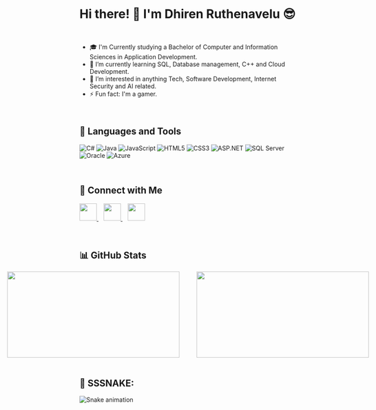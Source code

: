 # Hi there! 👋 I'm Dhiren Ruthenavelu 😎
<br>

- 🎓 I'm Currently studying a Bachelor of Computer and Information Sciences in Application Development.
- 🌱 I’m currently learning SQL, Database management, C++ and Cloud Development.
- 👀 I’m interested in anything Tech, Software Development, Internet Security and AI related.
- ⚡ Fun fact: I'm a gamer.
<br>

## 🚀 Languages and Tools

![C#](https://img.shields.io/badge/C%23-239120?style=for-the-badge&logo=csharp&logoColor=white)
![Java](https://img.shields.io/badge/Java-007396?style=for-the-badge&logo=java&logoColor=white)
![JavaScript](https://img.shields.io/badge/JavaScript-F7DF1E?style=for-the-badge&logo=javascript&logoColor=black)
![HTML5](https://img.shields.io/badge/HTML5-E34F26?style=for-the-badge&logo=html5&logoColor=white)
![CSS3](https://img.shields.io/badge/CSS3-1572B6?style=for-the-badge&logo=css3&logoColor=white)
![ASP.NET](https://img.shields.io/badge/ASP.NET-5C2D91?style=for-the-badge&logo=dotnet&logoColor=white)
![SQL Server](https://img.shields.io/badge/SQL%20Server-CC2927?style=for-the-badge&logo=microsoftsqlserver&logoColor=white)
![Oracle](https://img.shields.io/badge/Oracle-F80000?style=for-the-badge&logo=oracle&logoColor=white)
![Azure](https://img.shields.io/badge/Azure-0078D4?style=for-the-badge&logo=microsoftazure&logoColor=white)

<br>

## 🔗 Connect with Me

<a href="https://www.linkedin.com/in/dhirenruthenavelu/" target="_blank">
    <img src="https://cdn.jsdelivr.net/gh/devicons/devicon/icons/linkedin/linkedin-original.svg" width="40px"/>
</a> &nbsp;&nbsp;
<a href="https://github.com/DhirenRuthenavelu" target="_blank">
    <img src="https://cdn.jsdelivr.net/gh/devicons/devicon/icons/github/github-original.svg" width="40px"/>
</a> &nbsp;&nbsp;
<a href="mailto:ruthenavelu415@gmail.com">
    <img src="https://upload.wikimedia.org/wikipedia/commons/7/7e/Gmail_icon_%282020%29.svg" width="40px"/>
</a>

<br>
<br>
<br>

## 📊 GitHub Stats

<div style="display: flex; justify-content: center; gap: 40px;">
  <img src="https://github-readme-stats.vercel.app/api?username=MCCLUCKY415&show_icons=true&theme=radical" width="400px" height="200px"/>
  <img src="https://github-readme-stats.vercel.app/api/top-langs/?username=MCCLUCKY415&layout=compact&theme=radical" width="400px" height="200px"/>
</div>

<br>

## 🐍 SSSNAKE:

![Snake animation](https://github.com/MCCLUCKY415/MCCLUCKY415/blob/output/github-contribution-grid-snake.svg)


